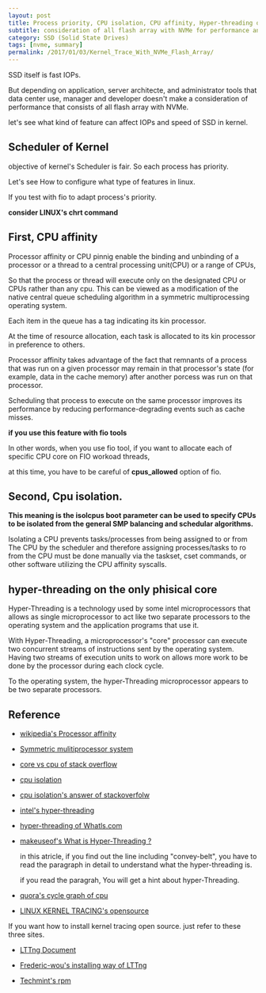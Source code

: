 ```yaml
---
layout: post
title: Process priority, CPU isolation, CPU affinity, Hyper-threading of CPU core and so on
subtitle: consideration of all flash array with NVMe for performance and user applications
category: SSD (Solid State Drives)
tags: [nvme, summary]
permalink: /2017/01/03/Kernel_Trace_With_NVMe_Flash_Array/
---
```


SSD itself is fast IOPs. 

But depending on application, server architecte, and administrator tools that data center use, manager and developer doesn't make a consideration of performance that consists of all flash array with NVMe.

let's see what kind of feature can affect IOPs and speed of SSD in kernel.

## Scheduler of Kernel

 objective of kernel's Scheduler is fair. So each process has priority. 
 
 Let's see How to configure what type of features in linux.
 
 If you test with fio to adapt process's priority. 
 
 **consider LINUX's chrt command**
 
## First, CPU affinity

 Processor affinity or CPU pinnig enable the binding and unbinding of a processor or a thread to a central processing unit(CPU) or a range of CPUs, 
 
 So that the process or thread will execute only on the designated CPU or CPUs rather than any cpu. This can be viewed as a modification of the native central queue scheduling algorithm in a symmetric multiprocessing operating system. 
 
 Each item in the queue has a tag indicating its kin processor. 
 
 At the time of resource allocation, each task is allocated to its kin processor in preference to others.
 
 Processor affinity takes advantage of the fact that remnants of a process that was run on a given processor may remain in that processor's state (for example, data in the cache memory) after another porcess was run on that processor. 
 
 Scheduling that process to execute on the same processor improves its performance by reducing performance-degrading events such as cache misses. 
 
 **if you use this feature with fio tools**
 
 In other words, when you use fio tool, if you want to allocate each of specific CPU core on FIO workoad threads, 
 
 at this time, you have to be careful of **cpus_allowed** option of fio.
 
## Second, Cpu isolation. 

  **This meaning is the isolcpus boot parameter can be used to specify CPUs to be isolated from the general SMP balancing and schedular algorithms.**
  
  Isolating a CPU prevents tasks/processes from being assigned to or from The CPU by the scheduler and therefore assigning processes/tasks to ro from the CPU must be done manually via the taskset, cset commands, or other software utilizing the CPU affinity syscalls.
 
## hyper-threading on the only phisical core

 Hyper-Threading is a technology used by some intel microprocessors that allows as single microprocessor to act like two separate processors to the operating system and the application programs that use it. 
 
 With Hyper-Threading, a microprocessor's "core" processor can execute two concurrent streams of instructions sent by the operating system. Having two streams of execution units to work on allows more work to be done by the processor during each clock cycle.
 
 To the operating system, the hyper-Threading microprocessor appears to be two separate processors. 

## Reference 

 - [wikipedia's Processor affinity](https://en.wikipedia.org/wiki/Processor_affinity)

 - [Symmetric mulitiprocessor system](https://en.wikipedia.org/wiki/Symmetric_multiprocessor_system)
 
 - [core vs cpu of stack overflow](http://stackoverflow.com/questions/19225859/difference-between-core-and-processor)
 
 - [cpu isolation](https://www.novell.com/support/kb/doc.php?id=7009596)
 
 - [cpu isolation's answer of stackoverfolw](http://unix.stackexchange.com/questions/208538/telling-linux-kernel-not-to-use-certain-cpus)
 
 - [intel's hyper-threading](http://www.intel.com/content/www/us/en/architecture-and-technology/hyper-threading/hyper-threading-technology.html)
 
 - [hyper-threading of Whatls.com](http://whatis.techtarget.com/definition/Hyper-Threading)
 
 - [makeuseof's What is Hyper-Threading ?](http://www.makeuseof.com/tag/hyperthreading-technology-explained/)
   
    in this atricle, if you find out the line including "convey-belt", you have to read the paragraph in detail to understand what the hyper-threading is.
    
    if you read the paragrah, You will get a hint about hyper-Threading.
    
 - [quora's cycle graph of cpu](https://www.quora.com/What-is-clock-cycle-machine-cycle-instruction-cycle-in-a-microprocessor)
  
 - [LINUX KERNEL TRACING's opensource](http://lttng.org/)
 
 If you want how to install kernel tracing open source. just refer to these three sites. 
 
 - [LTTng Document](http://lttng.org/docs/v2.9/#doc-tracing-the-linux-kernel)
  
 - [Frederic-wou's installing way of LTTng](http://frederic-wou.net/lttng/)
  
 - [Techmint's rpm](http://www.tecmint.com/20-practical-examples-of-rpm-commands-in-linux/)
